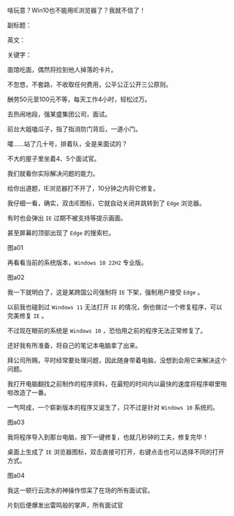 啥玩意？Win10也不能用IE浏览器了？我就不信了！

副标题：

英文：

关键字：





面馆吃面，偶然将捡到他人掉落的卡片。

不忽悠，不套路，不收取任何费用，公平公正公开三公原则。

酬劳50元至100元不等，每天工作4小时，轻松过万。





去热闹地段，强某盛集团公司，面试。

前台大姐嗑瓜子，指了指消防门背后，一道小门。



嚯……站了几十号，排着队，全是来面试的？



不大的屋子里坐着4、5个面试官。

我们就看你实际解决问题的能力。

给你出道题，IE浏览器打不开了，10分钟之内将它修复。



我仔细一看，确实，双击IE图标，它就自动关闭并跳转到了 `Edge` 浏览器。

有时也会弹出 `IE` 过期不被支持等提示画面。

甚至屏幕的顶部出现了 `Edge` 的搜索栏。

图a01



再看看当前的系统版本，`Windows 10 22H2` 专业版。

图a02



我一下就明白了，这是某跨国公司强制将 `IE` 下架，强制用户接受 `Edge` 。

以前我也碰到过 `Windows 11` 无法打开 `IE` 的情况，倒也做过一个修复程序，可以完美修复 `IE` 。

不过现在眼前的系统是 `Windows 10` ，恐怕用之前的程序无法正常修复了。

还好我有所准备，将自己的笔记本电脑拿了出来。

拜公司所赐，平时经常要处理问题，因此随身带着电脑，没想到会用它来解决这个问题。



我打开电脑翻找之前制作的程序资料，在最短的时间内以最快的速度将程序噼里啪啦改造了一番。

一气呵成，一个崭新版本的程序又诞生了，只不过是针对 `Windows 10` 系统的。

图a03



我将程序导入到那台电脑，按下一键修复，也就几秒钟的工夫，修复完毕！

桌面上生成了 `IE` 浏览器图标，双击直接可打开，右键点击也可以选择不同的打开方式。

图a04



我这一顿行云流水的神操作惊呆了在场的所有面试官。

片刻后便爆发出雷鸣般的掌声，所有面试官





